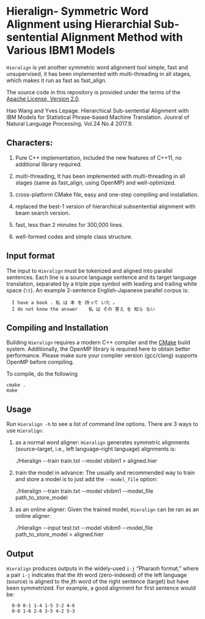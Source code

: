 Hieralign- Symmetric Word Alignment using Hierarchial Sub-sentential Alignment Method with Various IBM1 Models
==========

`Hieralign` is yet another symmetric word alignment tool simple, fast and unsupervised, 
it has been implemented with multi-threading in all stages, which makes it run as fast as fast_align. 

The source code in this repository is provided under the terms of the [Apache License, Version 2.0](http://www.apache.org/licenses/LICENSE-2.0.html).


   Hao Wang and Yves Lepage. Hierarchical Sub-sentential Alignment with IBM Models for Statistical Phrase-based Machine Translation. Jounral of Natural Language Processing. Vol.24 No.4 2017.9.

## Characters:
1. Pure C++ implementation, 
   included the new features of C++11,  no additional library required.

2. multi-threading,
    It has been implemented with multi-threading in all stages (same as  fast_align, using OpenMP) and well-optimized.

3. cross-platform CMake file, easy and one-step compiling and installation.

4. replaced the best-1 version of hierarchical subsentential alignment with beam search version.

5. fast, less than 2 minutes for 300,000 lines.

6. well-formed codes and simple class structure.

## Input format

The input to `Hieralign` must be tokenized and aligned into parallel sentences. Each line is a source language sentence and its target language translation, separated by a triple pipe symbol with leading and trailing white space (`\t`). An example 2-sentence English-Japanese parallel corpus is:

 
      I have a book . 私 は 本 を 持って いた 。
      I do not know the answer    私 は その 答え を 知ら ない

## Compiling and Installation

Building `Hieralign` requires a modern C++ compiler and the [CMake]() build system. Additionally, the OpenMP library is required here to obtain better performance.
Please make sure your complier version (gcc/clang) supports OpenMP before compiling. 

To compile, do the following 

    cmake . 
    make
    
## Usage
Run `Hieralign -h` to see a list of command line options.
There are 3 ways to use `Hieralign`: 

1. as a normal word aligner:
`Hieralign` generates symmetric alignments (source–target, i.e., left language–right language) alignments is:
 
    ./Hieralign --train train.txt --model vbibm1 > aligned.hier

2. train the model in advance:
The usually and recommended way to train and store a model is to just add the `--model_file` option:

    ./Hieralign --train train.txt --model vbibm1 --model_file path_to_store_model

3. as an online aligner:
Given the trained model, `Hieralign` can be ran as an online aligner:

   ./Hieralign --input test.txt --model vbibm1 --model_file path_to_store_model > aligned.hier

## Output

`Hieralign` produces outputs in the widely-used `i-j` “Pharaoh format,” where a pair `i-j` indicates that the <i>i</i>th word (zero-indexed) of the left language (source) is aligned to the <i>j</i>th word of the right sentence (target) but have been symmetrized. For example, a good alignment for first sentence would be:

      0-0 0-1 1-4 1-5 3-2 4-6
      0-0 1-6 2-6 3-5 4-2 5-3

